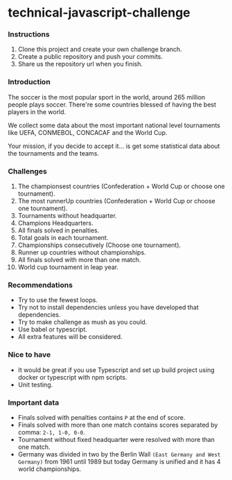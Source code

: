 # technical-javascript-challenge

### Instructions

1. Clone this project and create your own challenge branch.
2. Create a public repository and push your commits.
3. Share us the repository url when you finish.

### Introduction

The soccer is the most popular sport in the world, around 265 million people plays soccer. There're some countries blessed of having the best players in the world.

We collect some data about the most important national level tournaments like UEFA, CONMEBOL, CONCACAF and the World Cup.

Your mission, if you decide to accept it... is get some statistical data about the tournaments and the teams.

### Challenges

1. The championsest  countries (Confederation + World Cup or choose one tournament).
2. The most runnerUp countries (Confederation + World Cup or choose one tournament).
3. Tournaments without headquarter.
4. Champions Headquarters.
5. All finals solved in penalties.
6. Total goals in each tournament.
7. Championships consecutively (Choose one tournament).
8. Runner up countries without championships.
9. All finals solved with more than one match.
10. World cup tournament in leap year.

### Recommendations

* Try to use the fewest loops.
* Try not to install dependencies unless you have developed that dependencies.
* Try to make challenge as mush as you could.
* Use babel or typescript.
* All extra features will be considered.
  
### Nice to have

* It would be great if you use Typescript and set up build project using docker or typescript with npm scripts.
* Unit testing.

### Important data

* Finals solved with penalties contains `P` at the end of score.
* Finals solved with more than one match contains scores separated by comma: `2-1, 1-0, 0-0`.
* Tournament without fixed headquarter were resolved with more than one match.
* Germany was divided in two by the Berlin Wall `(East Germany and West Germany)` from 1961 until 1989 but today Germany is unified and it has 4 world championships.
